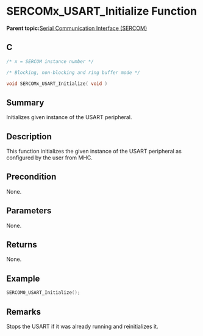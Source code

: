 # SERCOMx\_USART\_Initialize Function

**Parent topic:**[Serial Communication Interface \(SERCOM\)](GUID-76AE7205-E3EF-4EE6-AC28-5153E3565982.md)

## C

```c
/* x = SERCOM instance number */

/* Blocking, non-blocking and ring buffer mode */

void SERCOMx_USART_Initialize( void )
```

## Summary

Initializes given instance of the USART peripheral.

## Description

This function initializes the given instance of the USART peripheral as configured by the user from MHC.

## Precondition

None.

## Parameters

None.

## Returns

None.

## Example

```c
SERCOM0_USART_Initialize();
```

## Remarks

Stops the USART if it was already running and reinitializes it.

